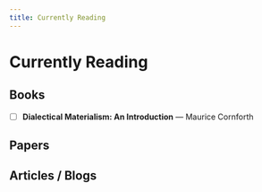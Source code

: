 ```yaml
---
title: Currently Reading
---
```


# Currently Reading

## Books
- [ ] **Dialectical Materialism: An Introduction** — Maurice Cornforth 
## Papers

## Articles / Blogs
